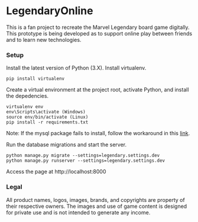 # LegendaryOnline
This is a fan project to recreate the Marvel Legendary board game digitally.  This prototype is being developed as to support online play between friends and to learn new technologies.

### Setup

Install the latest version of Python (3.X).  Install virtualenv.

```
pip install virtualenv
```

Create a virtual environment at the project root, activate Python, and install the depedencies.
```
virtualenv env
env\Scripts\activate (Windows)
source env/bin/activate (Linux)
pip install -r requirements.txt
```
Note: If the mysql package fails to install, follow the workaround in this [link](http://stackoverflow.com/questions/26866147/mysql-python-install-fatal-error).

Run the database migrations and start the server.
```
python manage.py migrate --settings=legendary.settings.dev
python manage.py runserver --settings=legendary.settings.dev
```

Access the page at http://localhost:8000

### Legal
All product names, logos, images, brands, and copyrights are property of their respective owners.  The images and use of game content is designed for private use and is not intended to generate any income.